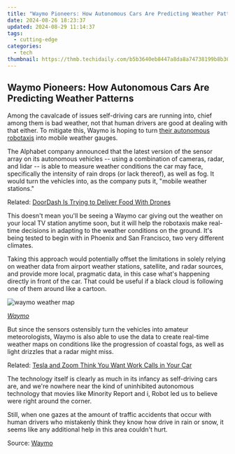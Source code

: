 ```yaml
---
title: "Waymo Pioneers: How Autonomous Cars Are Predicting Weather Patterns"
date: 2024-08-26 18:23:37
updated: 2024-08-29 11:14:37
tags:
  - cutting-edge
categories:
  - tech
thumbnail: https://thmb.techidaily.com/b5b3640eb8447a8da8a74738199b8b360c48cf8e077b803fb67d66a6527f20f0.jpg
---
```


## Waymo Pioneers: How Autonomous Cars Are Predicting Weather Patterns

Among the cavalcade of issues self-driving cars are running into, chief among them is bad weather, not that human drivers are good at dealing with that either. To mitigate this, Waymo is hoping to turn [their autonomous robotaxis](https://facebook-video-footage.techidaily.com/new-the-art-of-turning-youtube-media-on-its-head/) into mobile weather gauges.

 The Alphabet company announced that the latest version of the sensor array on its autonomous vehicles -- using a combination of cameras, radar, and lidar -- is able to measure weather conditions the car may face, specifically the intensity of rain drops (or lack thereof), as well as fog. It would turn the vehicles into, as the company puts it, "mobile weather stations."

Related: [DoorDash Is Trying to Deliver Food With Drones](https://remote-screen-capture.techidaily.com/the-essential-guide-to-video-spinning-in-vlc-media-player-for-2024/) 

 This doesn't mean you'll be seeing a Waymo car giving out the weather on your local TV station anytime soon, but it will help the robotaxis make real-time decisions in adapting to the weather conditions on the ground. It's being tested to begin with in Phoenix and San Francisco, two very different climates.

 Taking this approach would potentially offset the limitations in solely relying on weather data from airport weather stations, satellite, and radar sources, and provide more local, pragmatic data, in this case what's happening directly in front of the car. That could be useful if a black cloud is following one of them around like a cartoon.

![waymo weather map](https://static1.howtogeekimages.com/wordpress/wp-content/uploads/2022/11/imageedit_12_8938980983.png) 

_[Waymo](https://blog.waymo.com/2022/11/using-cutting-edge-weather-research-to-advance-the-Waymo-Driver.html)_

 But since the sensors ostensibly turn the vehicles into amateur meteorologists, Waymo is also able to use the data to create real-time weather maps on conditions like the progression of coastal fogs, as well as light drizzles that a radar might miss.

Related: [Tesla and Zoom Think You Want Work Calls in Your Car](https://extra-skills.techidaily.com/in-2024-inside-vivas-video-app-a-complete-analysis/) 

 The technology itself is clearly as much in its infancy as self-driving cars are, and we're nowhere near the kind of uninhibited autonomous technology that movies like Minority Report and i, Robot led us to believe were right around the corner.

 Still, when one gazes at the amount of traffic accidents that occur with human drivers who mistakenly think they know how drive in rain or snow, it seems like any additional help in this area couldn't hurt.

 Source: [Waymo](https://blog.waymo.com/2022/11/using-cutting-edge-weather-research-to-advance-the-Waymo-Driver.html)

<ins class="adsbygoogle"
     style="display:block"
     data-ad-format="autorelaxed"
     data-ad-client="ca-pub-7571918770474297"
     data-ad-slot="1223367746"></ins>



<ins class="adsbygoogle"
     style="display:block"
     data-ad-client="ca-pub-7571918770474297"
     data-ad-slot="8358498916"
     data-ad-format="auto"
     data-full-width-responsive="true"></ins>
